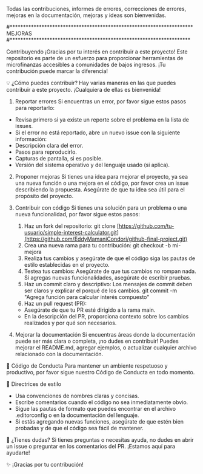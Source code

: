 Todas las contribuciones, informes de errores, correcciones de errores, mejoras en la documentación, mejoras y ideas son bienvenidas.

#*********************************************************************
                          MEJORAS
#********************************************************************

Contribuyendo
¡Gracias por tu interés en contribuir a este proyecto! Este repositorio es parte de un esfuerzo para proporcionar herramientas de microfinanzas accesibles a comunidades de bajos ingresos. ¡Tu contribución puede marcar la diferencia!

💡 ¿Cómo puedes contribuir?
Hay varias maneras en las que puedes contribuir a este proyecto. ¡Cualquiera de ellas es bienvenida!

1. Reportar errores
Si encuentras un error, por favor sigue estos pasos para reportarlo:
  - Revisa primero si ya existe un reporte sobre el problema en la lista de issues.
  - Si el error no está reportado, abre un nuevo issue con la siguiente información:
  - Descripción clara del error.
  - Pasos para reproducirlo.
  - Capturas de pantalla, si es posible.
  - Versión del sistema operativo y del lenguaje usado (si aplica).

2. Proponer mejoras
Si tienes una idea para mejorar el proyecto, ya sea una nueva función o una mejora en el código, por favor crea un issue describiendo la propuesta. Asegúrate de que tu idea sea útil para el propósito del proyecto.

3. Contribuir con código
Si tienes una solución para un problema o una nueva funcionalidad, por favor sigue estos pasos:

    1. Haz un fork del repositorio:
        git clone [https://github.com/tu-usuario/simple-interest-calculator.git](https://github.com/EddyMamaniCondori/github-final-project.git)
    2. Crea una nueva rama para tu contribución:
        git checkout -b mi-mejora
    3. Realiza tus cambios y asegúrate de que el código siga las pautas de estilo establecidas           en el proyecto.
    4. Testea tus cambios: Asegúrate de que tus cambios no rompan nada. Si agregas nuevas                funcionalidades, asegúrate de escribir pruebas.
    5. Haz un commit claro y descriptivo: Los mensajes de commit deben ser claros y explicar el         porqué de los cambios.
        git commit -m "Agrega función para calcular interés compuesto"
    6. Haz un pull request (PR):
      - Asegúrate de que tu PR esté dirigido a la rama main.
      - En la descripción del PR, proporciona contexto sobre los cambios realizados y por qué             son necesarios.

4. Mejorar la documentación
Si encuentras áreas donde la documentación puede ser más clara o completa, ¡no dudes en contribuir! Puedes mejorar el README.md, agregar ejemplos, o actualizar cualquier archivo relacionado con la documentación.

📑 Código de Conducta
Para mantener un ambiente respetuoso y productivo, por favor sigue nuestro Código de Conducta en todo momento.

📝 Directrices de estilo
   - Usa convenciones de nombres claras y concisas.
   - Escribe comentarios cuando el código no sea inmediatamente obvio.
   - Sigue las pautas de formato que puedes encontrar en el archivo .editorconfig o en la             documentación del lenguaje.
   - Si estás agregando nuevas funciones, asegúrate de que estén bien probadas y de que el            código sea fácil de mantener.

🚧 ¿Tienes dudas?
Si tienes preguntas o necesitas ayuda, no dudes en abrir un issue o preguntar en los comentarios del PR. ¡Estamos aquí para ayudarte!

✨ ¡Gracias por tu contribución!

